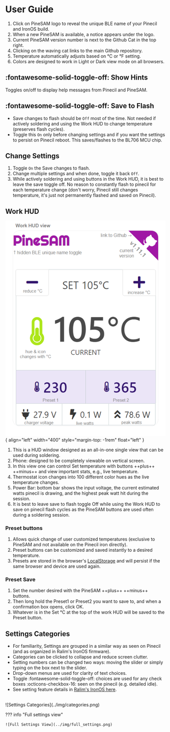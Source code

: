 # User Guide

1. Click on PineSAM logo to reveal the unique BLE name of your Pinecil and IronOS build.
2. When a new PineSAM is available, a notice appears under the logo.
3. Current PineSAM version number is next to the Github Cat in the top right.
4. Clicking on the waving cat links to the main Github repository.
5. Temperature automatically adjusts based on °C or °F setting.
6. Colors are designed to work in Light or Dark view mode on all browsers.

## :fontawesome-solid-toggle-off: Show Hints

Toggles on/off to display help messages from Pinecil and PineSAM.

## :fontawesome-solid-toggle-off: Save to Flash

- Save changes to flash should be `Off` most of the time. Not needed if actively soldering and using the Work HUD to change temperature (preserves flash cycles).
- Toggle this `On` only before changing settings and if you want the settings to persist on Pinecil reboot. This saves/flashes to the BL706 MCU chip.

## Change Settings

1. Toggle `On` the Save changes to flash.
2. Change multiple settings and when done, toggle it back `Off`.
3. While actively soldering and using buttons in the Work HUD, it is best to leave the save toggle off. No reason to constantly flash to pinecil for each temperature change (don't worry, Pinecil still changes temperature, it's just not permanently flashed and saved on Pinecil).

## Work HUD

![PineSAM Work View - HUD (Heads Up Display) detailed](../img/workHUD-detailed.png){ align="left" width="400" style="margin-top: -1rem" float="left" }

1. This is a HUD window designed as an all-in-one single view that can be used during soldering.
2. Phone: designed to be completely viewable on vertical screen.
3. In this view one can control Set temperature with buttons ++plus++ ++minus++ and view important stats, e.g., live temperature.
4. Thermostat icon changes into 100 different color hues as the live temperature changes.
5. Power Bar: bottom bar shows the input voltage, the current estimated watts pinecil is drawing, and the highest peak watt hit during the session.
6. It is best to leave save to flash toggle Off while using the Work HUD to save on pinecil flash cycles as the PineSAM buttons are used often during a soldering session.
<div style="clear: both;"></div>

### Preset buttons

1. Allows quick change of user customized temperatures (exclusive to PineSAM and not available on the Pinecil iron directly).
2. Preset buttons can be customized and saved instantly to a desired temperature.
3. Presets are stored in the browser's [LocalStorage](https://developer.mozilla.org/en-US/docs/Web/API/Window/localStorage) and will persist if the same browser and device are used again.

### Preset Save

1. Set the number desired with the PineSAM ++plus++ ++minus++ buttons.
2. Then long hold the Preset1 or Preset2 you want to save to, and when a confirmation box opens, click OK.
3. Whatever is in the Set °C at the top of the work HUD will be saved to the Preset button.

## Settings Categories

- For familiarity, Settings are grouped in a similar way as seen on Pinecil (and as organized in Ralim's IronOS firmware).
- Categories can be clicked to collapse and reduce screen clutter.
- Setting numbers can be changed two ways: moving the slider or simply typing on the box next to the slider.
- Drop-down menus are used for clarity of text choices.
- Toggle :fontawesome-solid-toggle-off: choices are used for any check boxes :octicons-checkbox-16: seen on the pinecil (e.g. detailed idle).
- See setting feature details in [Ralim's IronOS here](https://ralim.github.io/IronOS/Settings/).
<br>
![Settings Categories](../img/categories.png)

??? info "Full settings view"
    
    ![Full Settings View](../img/full_settings.png)